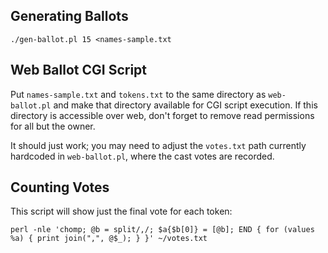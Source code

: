 Generating Ballots
------------------

	./gen-ballot.pl 15 <names-sample.txt

Web Ballot CGI Script
---------------------

Put `names-sample.txt` and `tokens.txt` to the same directory as
`web-ballot.pl` and make that directory available for CGI script execution.
If this directory is accessible over web, don't forget to remove read
permissions for all but the owner.

It should just work; you may need to adjust the `votes.txt` path currently
hardcoded in `web-ballot.pl`, where the cast votes are recorded.

Counting Votes
--------------

This script will show just the final vote for each token:

	perl -nle 'chomp; @b = split/,/; $a{$b[0]} = [@b]; END { for (values %a) { print join(",", @$_); } }' ~/votes.txt
